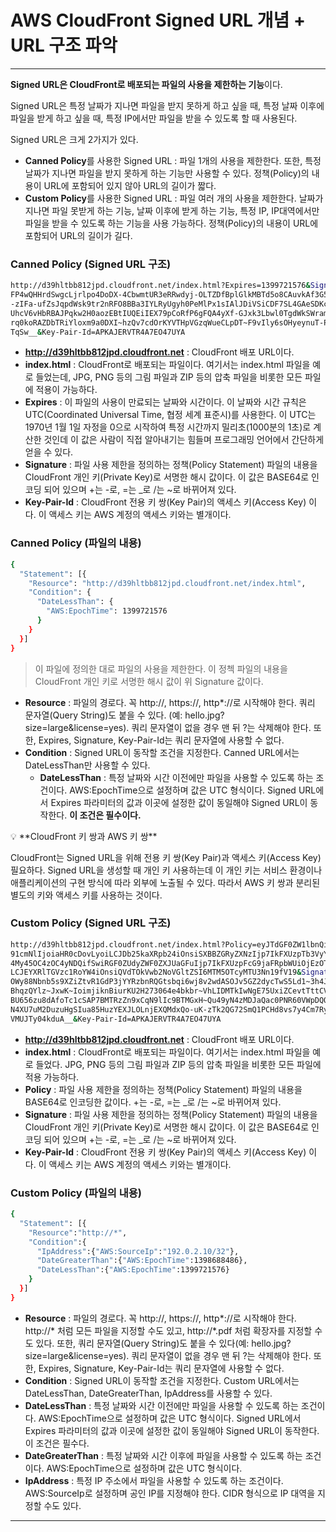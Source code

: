 # AWS CloudFront Signed URL 개념 + URL 구조 파악

---

**Signed URL은 CloudFront로 배포되는 파일의 사용을 제한하는 기능**이다.

Signed URL은 특정 날짜가 지나면 파일을 받지 못하게 하고 싶을 때,
특정 날짜 이후에 파일을 받게 하고 싶을 때, 특정 IP에서만 파일을 받을 수 있도록 할 때  사용된다.

Signed URL은 크게 2가지가 있다.

- **Canned Policy**를 사용한 Signed URL
: 파일 1개의 사용을 제한한다. 또한, 특정 날짜가 지나면 파일을 받지 못하게 하는
기능만 사용할 수 있다. 
정책(Policy)의 내용이 URL에 포함되어 있지 않아 URL의 길이가 짧다.
- **Custom Policy**를 사용한 Signed URL
: 파일 여러 개의 사용을 제한한다. 날짜가 지나면 파일 못받게 하는 기능, 날짜 이후에 
받게 하는 기능, 특정 IP, IP대역에서만 파일을 받을 수 있도록 하는 기능을 사용 가능하다.
정책(Policy)의 내용이 URL에 포함되어 URL의 길이가 길다.

### Canned Policy (Signed URL 구조)

```bash
http://d39hltbb812jpd.cloudfront.net/index.html?Expires=1399721576&Signature=MgYk5
FP4wQHHrdSwgcLjrlpo4DoDX-4CbwmtUR3eRRwdyj-OLTZDfBplGlkMBTd5o8CAuvkAf3G5I5ip5tE4qK-
-zIFa-ufZsJqpdWsk9tr2nRFO8BBa3IYLRyUgyh0PeMlPx1sIAlJDiVSiCDF7SL4GAeSDKccoVayDbxAbkn
UhcV6vHbRBAJPqkw2H0aozEBtIUQEiIEX79pCoRfP6gFQA4yXf-GJxk3Lbwl0TgdWkSWramF1vAB06eoqDqO
rq0koRAZDbTRiYloxm9a0DXI~hzQv7cdOrKYVTHpVGzqWueCLpDT~F9vIly6sOHyeynuT-POgAbBZ~fZC3Cf
TqSw__&Key-Pair-Id=APKAJERVTR4A7EO47UYA
```

- **http://d39hltbb812jpd.cloudfront.net** 
: CloudFront 배포 URL이다.
- **index.html** 
: CloudFront로 배포되는 파일이다. 여기서는 index.html 파일을 예로 들었는데,  JPG, PNG 등의 그림 파일과 ZIP 등의 압축 파일을 비롯한 모든 파일에 적용이 가능하다.
- **Expires** 
: 이 파일의 사용이 만료되는 날짜와 시간이다. 이 날짜와 시간 규칙은 UTC(Coordinated Universal Time, 협정 세계 표준시)를 사용한다. 이 UTC는 1970년 1월 1일 자정을 0으로 시작하여 특정 시간까지 밀리초(1000분의 1초)로 계산한 것인데 이 값은 사람이 직접 알아내기는 힘들며 프로그래밍 언어에서 간단하게 얻을 수 있다.
- **Signature** 
: 파일 사용 제한을 정의하는 정책(Policy Statement) 파일의 내용을 CloudFront 개인 키(Private Key)로 서명한 해시 값이다. 이 값은 BASE64로 인코딩 되어 있으며 +는 -로, =는 _로 /는 ~로 바뀌어져 있다.
- **Key-Pair-Id** 
: CloudFront 전용 키 쌍(Key Pair)의 액세스 키(Access Key) 이다. 이 액세스 키는 AWS 계정의 액세스 키와는 별개이다.

### Canned Policy (파일의 내용)

```bash
{
  "Statement": [{
    "Resource": "http://d39hltbb812jpd.cloudfront.net/index.html",
    "Condition": {
      "DateLessThan": {
        "AWS:EpochTime": 1399721576
      }
    }
  }]
}
```

> 이 파일에 정의한 대로 파일의 사용을 제한한다.
이 정첵 파일의 내용을 CloudFront 개인 키로 서명한 해시 값이 위 Signature 값이다.
> 

- **Resource** 
: 파일의 경로다. 꼭 http://, https://, http*://로 시작해야 한다. 
쿼리 문자열(Query String)도 붙을 수 있다. (예: hello.jpg?size=large&license=yes). 
쿼리 문자열이 없을 경우 맨 뒤 ?는 삭제해야 한다. 
또한, Expires, Signature, Key-Pair-Id는 쿼리 문자열에 사용할 수 없다.
- **Condition** 
: Signed URL이 동작할 조건을 지정한다. Canned URL에서는 DateLessThan만 사용할 수 있다.
    - **DateLessThan** 
    : 특정 날짜와 시간 이전에만 파일을 사용할 수 있도록 하는 조건이다. 
    AWS:EpochTime으로 설정하며 값은 UTC 형식이다. 
    Signed URL에서 Expires 파라미터의 값과 이곳에 설정한 값이 동일해야 
    Signed URL이 동작한다. **이 조건은 필수이다.**
    

<aside>
💡 **CloudFront 키 쌍과 AWS 키 쌍**

CloudFront는 Signed URL을 위해 전용 키 쌍(Key Pair)과 액세스 키(Access Key) 필요하다. Signed URL을 생성할 때 개인 키 사용하는데 이 개인 키는 서비스 환경이나 애플리케이션의 구현 방식에 따라 외부에 노출될 수 있다. 
따라서 AWS 키 쌍과 분리된 별도의 키와 액세스 키를 사용하는 것이다.

</aside>

### Custom Policy (Signed URL 구조)

```bash
http://d39hltbb812jpd.cloudfront.net/index.html?Policy=eyJTdGF0ZW1lbnQiOlt7IlJlc2
91cmNlIjoiaHR0cDovLyoiLCJDb25kaXRpb24iOnsiSXBBZGRyZXNzIjp7IkFXUzpTb3VyY2VJcCI6IjE
4My45OC4zOC4yNDQifSwiRGF0ZUdyZWF0ZXJUaGFuIjp7IkFXUzpFcG9jaFRpbWUiOjEzOTg2ODg0ODZ9
LCJEYXRlTGVzc1RoYW4iOnsiQVdTOkVwb2NoVGltZSI6MTM5OTcyMTU3Nn19fV19&Signature=C5DhUj
OWy88Nbnb5s9XZiZtvR1GdP3jYYRzbnRQGtsbqi6wj8v2wdASOJv5GZ2dycTwS5Ld1~3h4JWfUo1afj5P
BhqzQYlz~JxwK~IoimjiknBiurKU2H273064e4bkbr~VhLIDMTkIwNgE75UxiZCevtTttCVls7oPMAVOe
BU656zu8dAfoTc1cSAP7BMTRzZn9xCqN9lIc9BTMGxH~Qu49yN4zMDJaQac0PNR60VWpDQQhtg1bPRgsk
N4XU7uM2DuzuHgSIua85HuzYEXJLOLnjEXQMdxQo-uK-zTk2QG72SmQ1PCHd8vs7y4Cm7RyRlo3JNtUT~
VMUJTy04kduA__&Key-Pair-Id=APKAJERVTR4A7EO47UYA
```

- **http://d39hltbb812jpd.cloudfront.net** 
: CloudFront 배포 URL이다.
- **index.html** 
: CloudFront로 배포되는 파일이다. 여기서는 index.html 파일을 예로 들었다. 
JPG, PNG 등의 그림 파일과 ZIP 등의 압축 파일을 비롯한 모든 파일에 적용 가능하다.
- **Policy** 
: 파일 사용 제한을 정의하는 정책(Policy Statement) 파일의 내용을 BASE64로 인코딩한 
값이다. +는 -로, =는 _로 /는 ~로 바뀌어져 있다.
- **Signature** 
: 파일 사용 제한을 정의하는 정책(Policy Statement) 파일의 내용을 CloudFront 
개인 키(Private Key)로 서명한 해시 값이다. 
이 값은 BASE64로 인코딩 되어 있으며 +는 -로, =는 _로 /는 ~로 바뀌어져 있다.
- **Key-Pair-Id** 
: CloudFront 전용 키 쌍(Key Pair)의 액세스 키(Access Key) 이다. 
이 액세스 키는 AWS 계정의 액세스 키와는 별개이다.

### Custom Policy (파일의 내용)

```bash
{ 
  "Statement": [{ 
    "Resource":"http://*",
    "Condition":{ 
      "IpAddress":{"AWS:SourceIp":"192.0.2.10/32"},
      "DateGreaterThan":{"AWS:EpochTime":1398688486},
      "DateLessThan":{"AWS:EpochTime":1399721576}
    } 
  }] 
}
```

- **Resource** 
: 파일의 경로다. 꼭 http://, https://, http*://로 시작해야 한다. 
http://* 처럼 모든 파일을 지정할 수도 있고, http://*.pdf 처럼 확장자를 지정할 수도 있다. 
또한, 쿼리 문자열(Query String)도 붙을 수 있다(예: hello.jpg?size=large&license=yes). 
쿼리 문자열이 없을 경우 맨 뒤 ?는 삭제해야 한다. 
또한, Expires, Signature, Key-Pair-Id는 쿼리 문자열에 사용할 수 없다.
- **Condition** 
: Signed URL이 동작할 조건을 지정한다. 
Custom URL에서는 DateLessThan, DateGreaterThan, IpAddress를 사용할 수 있다.
- **DateLessThan** 
: 특정 날짜와 시간 이전에만 파일을 사용할 수 있도록 하는 조건이다. 
AWS:EpochTime으로 설정하며 값은 UTC 형식이다. 
Signed URL에서 Expires 파라미터의 값과 이곳에 설정한 값이 동일해야 
Signed URL이 동작한다. 이 조건은 필수다.
- **DateGreaterThan** 
: 특정 날짜와 시간 이후에 파일을 사용할 수 있도록 하는 조건이다. 
AWS:EpochTime으로 설정하며 값은 UTC 형식이다.
- **IpAddress** 
: 특정 IP 주소에서 파일을 사용할 수 있도록 하는 조건이다. 
AWS:SourceIp로 설정하며 공인 IP를 지정해야 한다. 
CIDR 형식으로 IP 대역을 지정할 수도 있다.

---

